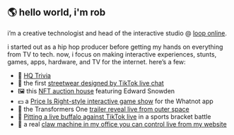 ## 🌎 hello world, i'm rob

i’m a creative technologist and head of the interactive studio @ [loop online](https://loop.online/).

i started out as a hip hop producer before getting my hands on everything from TV to tech. now, i focus on making interactive experiences, stunts, games, apps, hardware, and TV for the internet. here’s a few:

- 📱 [HQ Trivia](https://www.youtube.com/watch?v=kqoJH_zBqrw)
- 👟 the first [streetwear designed by TikTok live chat](https://loop.online/work/spk)
- 🖼️ this [NFT auction house](https://loop.online/work/pleasrhouse) featuring Edward Snowden
- 💵 a [Price Is Right-style interactive game show](https://loop.online/work/whatnot) for the Whatnot app
- 📡 the Transformers One [trailer reveal live from outer space](https://loop.online/work/paramount-transformers-one)
- 🦬 [Pitting a live buffalo against TikTok live](https://loop.online/work/buffalo-wild-wings-beat-the-buffalo) in a sports bracket battle
- 🧸 a real [claw machine in my office you can control live from my website](https://loop.online/claw)
